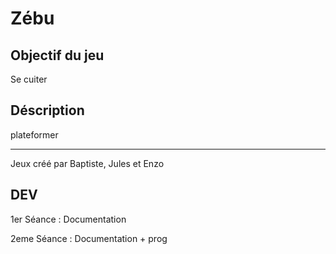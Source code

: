 # Zébu

## Objectif du jeu

Se cuiter

## Déscription

plateformer 
<hr>
Jeux créé par Baptiste, Jules et Enzo

## DEV

1er Séance : Documentation 

2eme Séance : Documentation + prog
